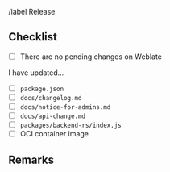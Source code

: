 <!-- This template is used only when merging the develop branch into the main branch. Please don't use this for other merge requests. -->
/label Release

## Checklist

- [ ] There are no pending changes on Weblate

I have updated...

- [ ] `package.json`
- [ ] `docs/changelog.md`
- [ ] `docs/notice-for-admins.md`
- [ ] `docs/api-change.md`
- [ ] `packages/backend-rs/index.js`
- [ ] OCI container image

## Remarks

